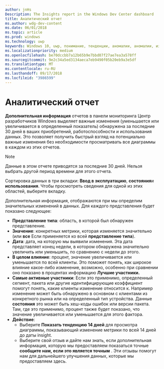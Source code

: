 ```yaml
---
author: jnHs
Description: The Insights report in the Windows Dev Center dashboard
title: Аналитический отчет
ms.author: wdg-dev-content
ms.date: 06/01/2018
ms.topic: article
ms.prod: windows
ms.technology: uwp
keywords: Windows 10, uwp, понимание, тенденции, аномалии, аномалии, изменения данных
ms.localizationpriority: medium
ms.openlocfilehash: be70dccbb7a12b65b9e7bbd07f27ae7ea3a578ff
ms.sourcegitcommit: 9e2c34a5ed3134aeca7eb9490f05b20eb9a3e5df
ms.translationtype: MT
ms.contentlocale: ru-RU
ms.lasthandoff: 09/17/2018
ms.locfileid: "3986599"
---
```

# <a name="insights-report"></a>Аналитический отчет


**Дополнительная информация** отчетов в панели мониторинга Центр разработчиков Windows выделяет важные изменения (уменьшается или увеличивается в определенный показатель) обнаружена за последние 30 дней в ваших приобретений, работоспособности и использования данных. Это позволяет получить быстрый взгляд на потенциально важные изменения без необходимости просматривать все диаграммы в каждом из этих отчетов.

> [!NOTE]
> Данные в этом отчете приводятся за последние 30 дней. Нельзя выбрать другой период времени для этого отчета.

Сортировка данных в три вкладки: **Ввод в эксплуатацию**, **состояния**и **использования**. Чтобы просмотреть сведения для одной из этих областей, выберите вкладку.

Дополнительная информация, отображаются при мы определим значительных изменений в данных. Для каждого представления будет показано следующее:
- **Представление типа**: область, в которой был обнаружен представление.
- **Значение**: конкретных метрики, которая изменяется значительно (или **все** Если применяется ко всей **представление типа**).
- **Дата**: дата, на которую мы выявили изменения. Эта дата представляет конец недели, в котором обнаружена значительно увеличить или уменьшить, по сравнению с недели до этого.
- **В целом влияние**: процент, значение увеличивается или уменьшается по всей клиенты. Это поможет понять, как широкое влияние какое-либо изменение, возможно, особенно при сравнении оно показано в процентах информацию **Лучшие участники.**
- **Самые активные участники**: Если это применимо, определенный сегмент, пакета или другие идентифицирующие коэффициент помогут понять, какие клиенты изменение относится к. Например изменение может быть обнаружено в основном с клиентами из конкретного рынка или на определенный тип устройства. Данные **состояния** это может быть хеш-коды ошибок или версии пакета. Там, где это применимо, процент также будет показано, что значение увеличивается или уменьшается для этого фактора.
- **Действие**:
   - Выберите **Показать тенденцию 14 дней** для просмотра диаграммы, показывающий изменение метрики по всей 14 дней до даты insight.
   - Выберите свой отзыв и дайте нам знать, если дополнительная информация, которую мы предоставляем показаться точные **сообщите нам, если это является точным** . Эти отзывы помогут нам для дальнейшего улучшения данных, которые мы предоставляем здесь. 

